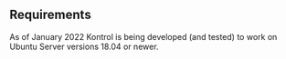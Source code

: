 
## Requirements

As of January 2022 Kontrol is being developed (and tested) to work on Ubuntu Server versions 18.04 or newer.
